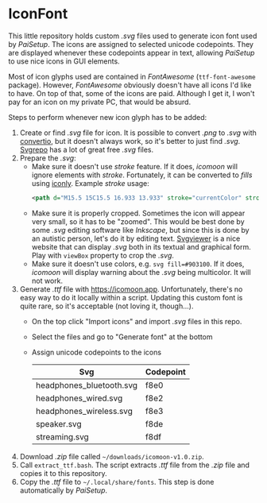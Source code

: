 # IconFont
This little repository holds custom *.svg* files used to generate icon font used by *PaiSetup*. The icons are assigned to selected unicode codepoints. They are displayed whenever these codepoints appear in text, allowing *PaiSetup* to use nice icons in GUI elements.

Most of icon glyphs used are contained in *FontAwesome* (`ttf-font-awesome` package). However, *FontAwesome* obviously doesn't have all icons I'd like to have. On top of that, some of the icons are paid. Although I get it, I won't pay for an icon on my private PC, that would be absurd.

Steps to perform whenever new icon glyph has to be added:

1. Create or find *.svg* file for icon. It is possible to convert *.png* to *.svg* with [convertio](https://convertio.co/png-svg/), but it doesn't always work, so it's better to just find *.svg*. [Svgrepo](https://www.svgrepo.com/) has a lot of great free *.svg* files.
2. Prepare the *.svg*:
    - Make sure it doesn't use *stroke* feature. If it does, *icomoon* will ignore elements with *stroke*. Fortunately, it can be converted to *fills* using [iconly](https://iconly.io/tools/svg-convert-stroke-to-fill). Example *stroke* usage:
        ```svg
        <path d="M15.5 15C15.5 16.933 13.933" stroke="currentColor" stroke-width="1.5" />
        ```
    - Make sure it is properly cropped. Sometimes the icon will appear very small, so it has to be "zoomed". This would be best done by some *.svg* editing software like *Inkscape*, but since this is done by an autistic person, let's do it by editing text. [Svgviewer](https://www.svgviewer.dev/) is a nice website that can display *.svg* both in its textual and graphical form. Play with `viewBox` property to crop the *.svg*.
    - Make sure it doesn't use colors, e.g. `svg fill=#903100`. If it does, *icomoon* will display warning about the *.svg* being multicolor. It will not work.
3. Generate *.ttf* file with https://icomoon.app. Unfortunately, there's no easy way to do it locally within a script. Updating this custom font is quite rare, so it's acceptable (not loving it, though...).
    - On the top click "Import icons" and import *.svg* files in this repo.
    - Select the files and go to "Generate font" at the bottom
    - Assign unicode codepoints to the icons

        | Svg                      | Codepoint |
        |--------------------------|-----------|
        | headphones_bluetooth.svg | f8e0      |
        | headphones_wired.svg     | f8e2      |
        | headphones_wireless.svg  | f8e3      |
        | speaker.svg              | f8de      |
        | streaming.svg            | f8df      |
4. Download *.zip* file called `~/downloads/icomoon-v1.0.zip`.
5. Call `extract_ttf.bash`. The script extracts *.ttf* file from the *.zip* file and copies it to this repository.
6. Copy the *.ttf* file to `~/.local/share/fonts`. This step is done automatically by *PaiSetup*.
